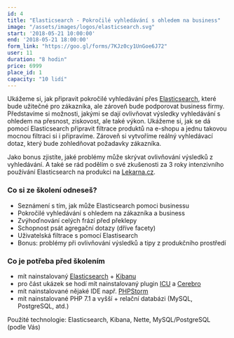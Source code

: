 ```yaml
---
id: 4
title: "Elasticsearch - Pokročilé vyhledávání s ohledem na business"
image: "/assets/images/logos/elasticsearch.svg"
start: '2018-05-21 10:00:00'
end: '2018-05-21 18:00:00'
form_link: "https://goo.gl/forms/7KJz0cy1UnGoe6J72"
user: 11
duration: "8 hodin"
price: 6999
place_id: 1
capacity: "10 lidí"
---
```


Ukážeme si, jak připravit pokročilé vyhledávání přes <a href="https://www.elastic.co/products/elasticsearch">Elasticsearch</a>, které bude užitečné pro zákazníka, ale zároveň bude podporovat business firmy. Představíme si možnosti, jakými se dají ovlivňovat výsledky vyhledávání s ohledem na přesnost, ziskovost, ale také výkon. Ukážeme si, jak se dá pomocí Elasticsearch připravit filtrace produktů na e-shopu a jednu takovou mocnou filtraci si i připravíme. Zároveň si vytvoříme reálný vyhledávací dotaz, který bude zohledňovat požadavky zákazníka.

Jako bonus zjistíte, jaké problémy může skrývat ovlivňování výsledků z vyhledávání. A také se rád podělím o své zkušenosti za 3 roky intenzivního používání Elasticsearch na produkci na [Lekarna.cz](https://www.lekarna.cz/).

### Co si ze školení odneseš?

- Seznámení s tím, jak může Elasticsearch pomoci businessu
- Pokročilé vyhledávání s ohledem na zákazníka a business
- Zvýhoďnování celých frází před překlepy
- Schopnost psát agregační dotazy (dříve facety)
- Uživatelská filtrace s pomocí Elastisearch
- Bonus: problémy při ovlivňování výsledků a tipy z produkčního prostředí


### Co je potřeba před školením

- mít nainstalovaný [Elasticsearch](https://www.elastic.co/downloads/elasticsearch) + [Kibanu](https://www.elastic.co/downloads/kibana)
- pro část ukázek se hodí mít nainstalovaný plugin [ICU](https://www.elastic.co/guide/en/elasticsearch/plugins/current/analysis-icu.html) a [Cerebro](https://github.com/lmenezes/cerebro)
- mít nainstalované nějaké IDE např. [PHPStorm](https://www.jetbrains.com/phpstorm/download/)
- mít nainstalované PHP 7.1 a vyšší + relační databázi (MySQL, PostgreSQL, atd.)

Použité technologie: Elasticsearch, Kibana, Nette, MySQL/PostgreSQL (podle Vás)
